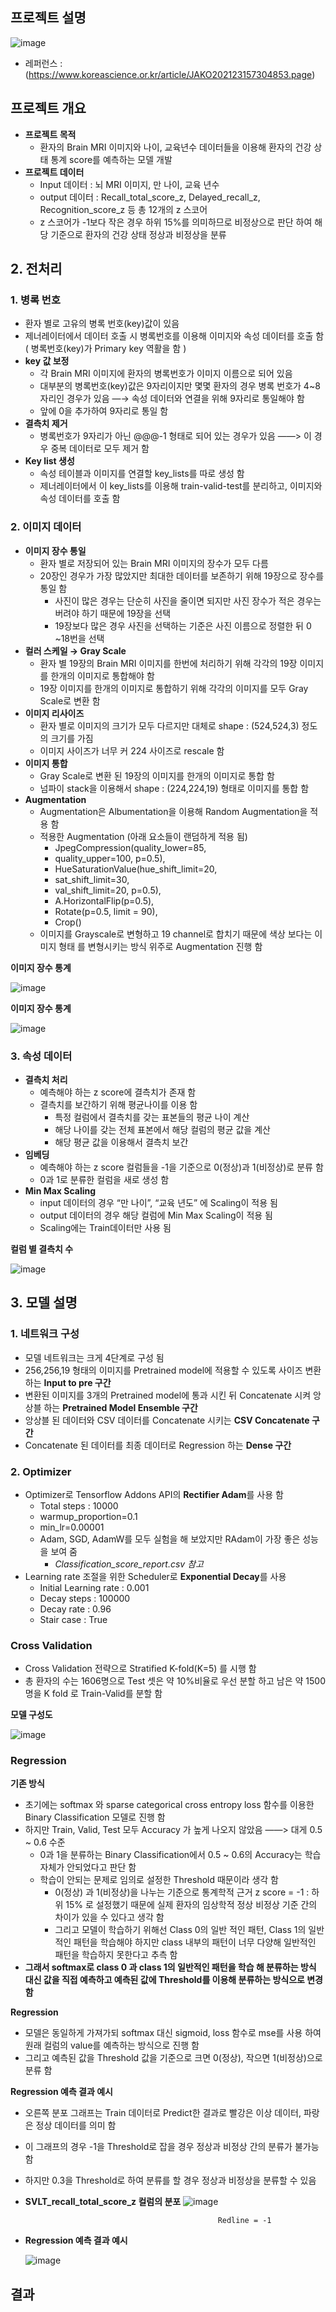 ## 프로젝트 설명 
![image](https://user-images.githubusercontent.com/92499881/158784451-1163393b-e98a-487a-b74a-551cb2abdc0f.png)


- 레퍼런스 : (https://www.koreascience.or.kr/article/JAKO202123157304853.page)


## 프로젝트 개요 
- **프로젝트 목적**
    - 환자의 Brain MRI 이미지와 나이, 교육년수 데이터들을 이용해 환자의 건강 상태 통계 score를 예측하는 모델 개발
- **프로젝트 데이터**
    - Input 데이터 : 뇌 MRI 이미지, 만 나이, 교육 년수
    - output 데이터 : Recall_total_score_z, Delayed_recall_z, Recognition_score_z 등 총 12개의 z 스코어
    - z 스코어가 -1보다 작은 경우 하위 15%를 의미하므로 비정상으로 판단 하여 해당 기준으로 환자의 건강 상태 정상과 비정상을 분류

## 2. 전처리

### 1. 병록 번호

- 환자 별로 고유의 병록 번호(key)값이 있음
- 제너레이터에서 데이터 호출 시 병록번호를 이용해 이미지와 속성 데이터를 호출 함 ( 병록번호(key)가 Primary key 역활을 함 )
- **key 값 보정**
    - 각 Brain MRI 이미지에 환자의 병록번호가 이미지 이름으로 되어 있음
    - 대부분의 병록번호(key)값은 9자리이지만 몇몇 환자의 경우 병록 번호가 4~8자리인 경우가 있음 —→ 속성 데이터와 연결을 위해 9자리로 통일해야 함
    - 앞에 0을 추가하여 9자리로 통일 함
- **결측치 제거**
    - 병록번호가 9자리가 아닌 @@@-1 형태로 되어 있는 경우가 있음 ——> 이 경우 중복 데이터로 모두 제거 함
- **Key list 생성**
    - 속성 테이블과 이미지를 연결할 key_lists를 따로 생성 함
    - 제너레이터에서 이 key_lists를 이용해 train-valid-test를 분리하고, 이미지와 속성 데이터를 호출 함

### 2. 이미지 데이터

- **이미지 장수 통일**
    - 환자 별로 저장되어 있는 Brain MRI 이미지의 장수가 모두 다름
    - 20장인 경우가 가장 많았지만 최대한 데이터를 보존하기 위해 19장으로 장수를 통일 함
        - 사진이 많은 경우는 단순히 사진을 줄이면 되지만 사진 장수가 적은 경우는 버려야 하기 때문에 19장을 선택
        - 19장보다 많은 경우 사진을 선택하는 기준은 사진 이름으로 정렬한 뒤 0 ~18번을 선택
- **컬러 스케일 → Gray Scale**
    - 환자 별 19장의 Brain MRI 이미지를 한번에 처리하기 위해 각각의 19장 이미지를 한개의 이미지로 통합해야 함
    - 19장 이미지를 한개의 이미지로 통합하기 위해 각각의 이미지를 모두 Gray Scale로 변환 함
- **이미지 리사이즈**
    - 환자 별로 이미지의 크기가 모두 다르지만 대체로 shape : (524,524,3) 정도의 크기를 가짐
    - 이미지 사이즈가 너무 커 224 사이즈로 rescale 함
- **이미지 통합**
    - Gray Scale로 변환 된 19장의 이미지를 한개의 이미지로 통합 함
    - 넘파이 stack을 이용해서 shape : (224,224,19) 형태로 이미지를 통합 함
- **Augmentation**
    - Augmentation은 Albumentation을 이용해 Random Augmentation을 적용 함
    - 적용한 Augmentation (아래 요소들이 랜덤하게 적용 됨)
        - JpegCompression(quality_lower=85,
        - quality_upper=100, p=0.5),
        - HueSaturationValue(hue_shift_limit=20,
        - sat_shift_limit=30,
        - val_shift_limit=20, p=0.5),
        - A.HorizontalFlip(p=0.5),
        - Rotate(p=0.5, limit = 90),
        - Crop()
    - 이미지를 Grayscale로 변형하고 19 channel로 합치기 때문에 색상 보다는 이미지 형태 를 변형시키는 방식 위주로 Augmentation 진행 함

**이미지 장수 통계** 

![image](https://user-images.githubusercontent.com/92499881/158146941-8a25f1ae-0199-4e91-bb8e-8c5e5f5f3d53.png)

**이미지 장수 통계** 

![image](https://user-images.githubusercontent.com/92499881/158146913-eaa2e3f4-62f2-4e72-88f7-39cd45bbf4a6.png)

### 3. **속성 데이터**

- **결측치 처리**
    - 예측해야 하는 z score에 결측치가 존재 함
    - 결측치를 보간하기 위해 평균나이를 이용 함
        - 특정 컬럼에서 결측치를 갖는 표본들의 평균 나이 계산
        - 해당 나이를 갖는 전체 표본에서 해당 컬럼의 평균 값을 계산
        - 해당 평균 값을 이용해서 결측치 보간
- **임베딩**
    - 예측해야 하는 z score 컬럼들을 -1을 기준으로 0(정상)과 1(비정상)로 분류 함
    - 0과 1로 분류한 컬럼을 새로 생성 함
- **Min Max Scaling**
    - input 데이터의 경우 “만 나이”, “교육 년도” 에 Scaling이 적용 됨
    - output 데이터의 경우 해당 컬럼에 Min Max Scaling이 적용 됨
    - Scaling에는 Train데이터만 사용 됨

**컬럼 별 결측치 수** 

![image](https://user-images.githubusercontent.com/92499881/158146873-67d458a6-ef28-455f-ab59-f9c903e2a54c.png)

## 3. 모델 설명

### 1. 네트워크 구성

- 모델 네트워크는 크게 4단계로 구성 됨
- 256,256,19 형태의 이미지를 Pretrained model에 적용할 수 있도록 사이즈 변환하는 **Input to pre 구간**
- 변환된 이미지를 3개의 Pretrained model에 통과 시킨 뒤 Concatenate 시켜 앙상블 하는 **Pretrained Model Ensemble 구간**
- 앙상블 된 데이터와 CSV 데이터를 Concatenate 시키는 **CSV Concatenate 구간**
- Concatenate 된 데이터를 최종 데이터로 Regression 하는 **Dense 구간**

### 2. Optimizer

- Optimizer로 Tensorflow Addons API의 **Rectifier Adam**를 사용 함
    - Total steps : 10000
    - warmup_proportion=0.1
    - min_lr=0.00001
    - Adam, SGD, AdamW를 모두 실험을 해 보았지만 RAdam이 가장 좋은 성능을 보여 줌
        - *Classification_score_report.csv 참고*
- Learning rate 조절을 위한 Scheduler로 **Exponential Decay**를 사용
    - Initial Learning rate : 0.001
    - Decay steps : 100000
    - Decay rate : 0.96
    - Stair case : True

### Cross Validation

- Cross Validation 전략으로 Stratified K-fold(K=5) 를 시행 함
- 총 환자의 수는 1606명으로 Test 셋은 약 10%비율로 우선 분할 하고 남은 약 1500명을 K fold 로 Train-Valid를 분할 함

**모델 구성도** 

![image](https://user-images.githubusercontent.com/92499881/158146627-597d66cd-4349-41bf-95de-d88dd24b4d27.png)

### Regression

**기존 방식** 

- 초기에는 softmax 와 sparse categorical cross entropy loss 함수를 이용한 Binary Classification 모델로 진행 함
- 하지만 Train, Valid, Test 모두 Accuracy 가 높게 나오지 않았음 ——> 대게 0.5 ~ 0.6 수준
    - 0과 1을 분류하는 Binary Classification에서 0.5 ~ 0.6의 Accuracy는 학습 자체가 안되었다고 판단 함
    - 학습이 안되는 문제로 임의로 설정한 Threshold 때문이라 생각 함
        - 0(정상) 과 1(비정상)을 나누는 기준으로 통계학적 근거 z score = -1 : 하위 15% 로 설정했기 때문에 실제 환자의 임상학적 정상 비정상 기준 간의 차이가 있을 수 있다고 생각 함
        - 그리고 모델이 학습하기 위해선 Class 0의 일반 적인 패턴, Class 1의 일반적인 패턴을 학습해야 하지만 class 내부의 패턴이 너무 다양해 일반적인 패턴을 학습하지 못한다고 추측 함
- **그래서 softmax로 class 0 과 class 1의 일반적인 패턴을 학습 해 분류하는 방식 대신 값을 직접 예측하고 예측된 값에 Threshold를 이용해 분류하는 방식으로 변경 함**

**Regression** 

- 모델은 동일하게 가져가되 softmax 대신 sigmoid, loss 함수로 mse를 사용 하여 원래 컬럼의 value를 예측하는 방식으로 진행 함
- 그리고 예측된 값을 Threshold 값을 기준으로 크면 0(정상), 작으면 1(비정상)으로 분류 함

**Regression 예측 결과 예시** 

- 오른쪽 분포 그래프는 Train 데이터로 Predict한 결과로 빨강은 이상 데이터, 파랑은 정상 데이터를 의미 함
- 이 그래프의 경우 -1을 Threshold로 잡을 경우 정상과 비정상 간의 분류가 불가능 함
- 하지만 0.3을 Threshold로 하여 분류를 할 경우 정상과 비정상을 분류할 수 있음
- **SVLT_recall_total_score_z 컬럼의 분포**
![image](https://user-images.githubusercontent.com/92499881/158146733-5bee5d40-d99d-49c6-a928-9851fce3befb.png)


                                                 Redline = -1 

- **Regression 예측 결과 예시**
    
    ![image](https://user-images.githubusercontent.com/92499881/158146766-8b966b93-f2da-4eec-ac32-6de66b2e75bb.png)
    

## 결과
